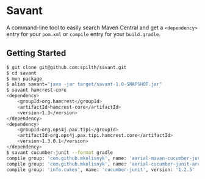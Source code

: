 # Savant

A command-line tool to easily search Maven Central and get a `<dependency>` entry for your `pom.xml` or `compile` entry for your `build.gradle`.

## Getting Started

```bash
$ git clone git@github.com:spilth/savant.git
$ cd savant
$ mvn package
$ alias savant="java -jar target/savant-1.0-SNAPSHOT.jar"
$ savant hamcrest-core
<dependency>
    <groupId>org.hamcrest</groupId>
    <artifactId>hamcrest-core</artifactId>
    <version>1.3</version>
</dependency>
<dependency>
    <groupId>org.ops4j.pax.tipi</groupId>
    <artifactId>org.ops4j.pax.tipi.hamcrest.core</artifactId>
    <version>1.3.0.1</version>
</dependency>
$ savant cucumber-junit --format gradle
compile group: 'com.github.mkolisnyk', name: 'aerial-maven-cucumber-junit-archetype', version: '0.0.6.1'
compile group: 'com.github.mkolisnyk', name: 'aerial-cucumber-junit-archetype', version: '0.0.6.1'
compile group: 'info.cukes', name: 'cucumber-junit', version: '1.2.5'
```
